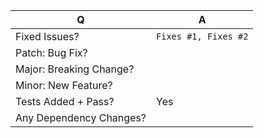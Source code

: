<!--
Before making a PR, please read our contributing guidelines
https://github.com/redux-saga/redux-saga/blob/master/CONTRIBUTING.md

For issue references: Add a comma-separated list of a [closing word](https://help.github.com/articles/closing-issues-via-commit-messages/) followed by the ticket number fixed by the PR. (it should be underlined in the preview if done correctly)

-->

| Q                        | A <!--(Can use an emoji 👍) --> |
| ------------------------ | ---  |
| Fixed Issues?            | `Fixes #1, Fixes #2` <!-- remove the (`) quotes to link the issues --> |
| Patch: Bug Fix?          |    |
| Major: Breaking Change?  |    |
| Minor: New Feature?      |    |
| Tests Added + Pass?      | Yes |
| Any Dependency Changes?  |    |

<!-- Describe your changes below in as much detail as possible -->
